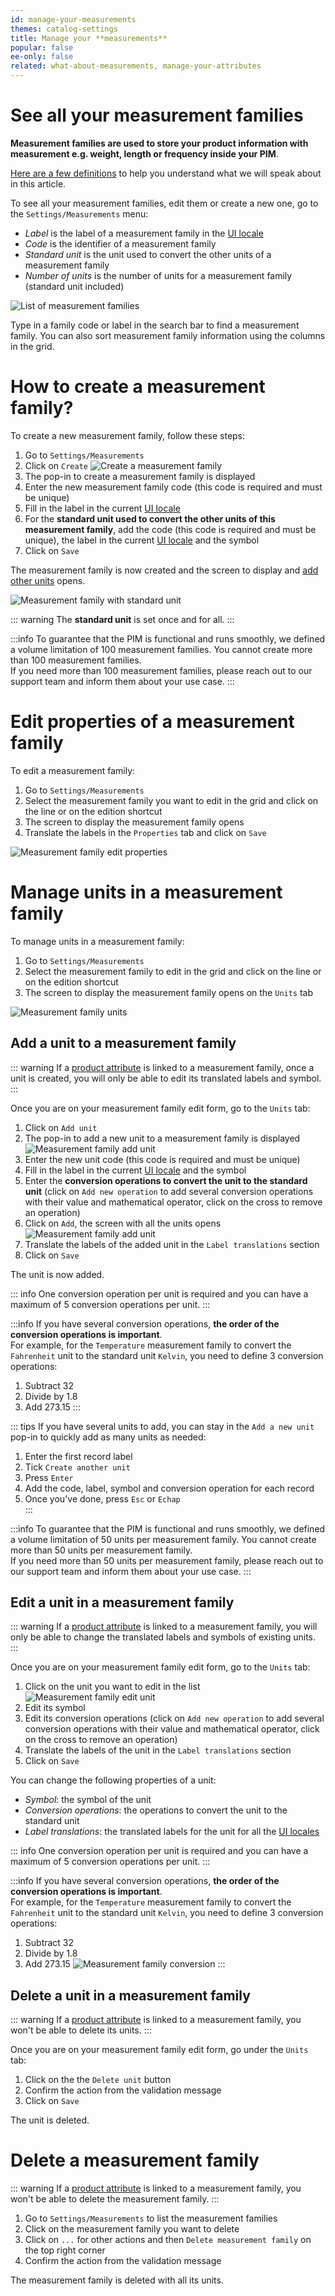 ```yaml
---
id: manage-your-measurements
themes: catalog-settings
title: Manage your **measurements**
popular: false
ee-only: false
related: what-about-measurements, manage-your-attributes
---
```


# See all your measurement families

**Measurement families are used to store your product information with measurement e.g. weight, length or frequency inside your PIM**.    

[Here are a few definitions](what-about-measurements.html) to help you understand what we will speak about in this article.

To see all your measurement families, edit them or create a new one, go to the `Settings/Measurements` menu:
- *Label* is the label of a measurement family in the [UI locale](manage-your-account.html#your-interface-default-language)
- *Code* is the identifier of a measurement family
- *Standard unit* is the unit used to convert the other units of a measurement family
- *Number of units* is the number of units for a measurement family (standard unit included)

![List of measurement families](../img/Settings_Measurement_Families.png)

Type in a family code or label in the search bar to find a measurement family. You can also sort measurement family information using the columns in the grid.

# How to create a measurement family?

To create a new measurement family, follow these steps:
1.  Go to `Settings/Measurements`
1.  Click on `Create`
![Create a measurement family](../img/Settings_Measurement_Families_Create.png)
1.  The pop-in to create a measurement family is displayed
1.  Enter the new measurement family code (this code is required and must be unique)
1.  Fill in the label in the current [UI locale](manage-your-account.html#your-interface-default-language)
1.  For the **standard unit used to convert the other units of this measurement family**, add the code (this code is required and must be unique), the label in the current [UI locale](manage-your-account.html#your-interface-default-language) and the symbol
1.  Click on `Save`

The measurement family is now created and the screen to display and [add other units](#manage-units-in-a-measurement-family) opens.

![Measurement family with standard unit](../img/Settings_Measurement_Families_Standard_Unit.png)

::: warning
The **standard unit** is set once and for all.
:::

:::info
To guarantee that the PIM is functional and runs smoothly, we defined a volume limitation of 100 measurement families. You cannot create more than 100 measurement families.  
If you need more than 100 measurement families, please reach out to our support team and inform them about your use case.
:::

# Edit properties of a measurement family
To edit a measurement family:
1.  Go to `Settings/Measurements`
2.  Select the measurement family you want to edit in the grid and click on the line or on the edition shortcut
3.  The screen to display the measurement family opens
4.  Translate the labels in the `Properties` tab and click on `Save`

![Measurement family edit properties](../img/Settings_Measurement_Families_Properties.png)

# Manage units in a measurement family
To manage units in a measurement family:
1.  Go to `Settings/Measurements`
2.  Select the measurement family to edit in the grid and click on the line or on the edition shortcut
3.  The screen to display the measurement family opens on the `Units` tab

![Measurement family units](../img/Settings_Measurement_Families_Units.png)

## Add a unit to a measurement family
::: warning
If a [product attribute](manage-your-attributes.html#create-an-attribute) is linked to a measurement family, once a unit is created, you will only be able to edit its translated labels and symbol.
:::

Once you are on your measurement family edit form, go to the `Units` tab:
1.  Click on `Add unit`
1.  The pop-in to add a new unit to a measurement family is displayed
![Measurement family add unit](../img/Settings_Measurement_Families_Add_Unit.png)
1.  Enter the new unit code (this code is required and must be unique)
1.  Fill in the label in the current [UI locale](manage-your-account.html#your-interface-default-language) and the symbol
1.  Enter the **conversion operations to convert the unit to the standard unit** (click on `Add new operation` to add several conversion operations with their value and mathematical operator, click on the cross to remove an operation)
1.  Click on `Add`, the screen with all the units opens
![Measurement family add unit](../img/Settings_Measurement_Families_Add_Unit_Labels.png)
1.  Translate the labels of the added unit in the `Label translations` section
1.  Click on `Save`

The unit is now added.

::: info
One conversion operation per unit is required and you can have a maximum of 5 conversion operations per unit.
:::

:::info
If you have several conversion operations, **the order of the conversion operations is important**.  
For example, for the `Temperature` measurement family to convert the `Fahrenheit` unit to the standard unit `Kelvin`, you need to define 3 conversion operations:
1. Subtract 32
2. Divide by 1.8
3. Add 273.15
:::

::: tips
If you have several units to add, you can stay in the `Add a new unit` pop-in to quickly add as many units as needed:
1. Enter the first record label
1. Tick `Create another unit`
1. Press `Enter`
1. Add the code, label, symbol and conversion operation for each record
1. Once you've done, press `Esc` or `Echap`   
:::

:::info
To guarantee that the PIM is functional and runs smoothly, we defined a volume limitation of 50 units per measurement family. You cannot create more than 50 units per measurement family.  
If you need more than 50 units per measurement family, please reach out to our support team and inform them about your use case.
:::

## Edit a unit in a measurement family
::: warning
If a [product attribute](manage-your-attributes.html#create-an-attribute) is linked to a measurement family, you will only be able to change the translated labels and symbols of existing units.
:::

Once you are on your measurement family edit form, go to the `Units` tab:
1.  Click on the unit you want to edit in the list
![Measurement family edit unit](../img/Settings_Measurement_Families_Edit_Unit.png)
1.  Edit its symbol
1.  Edit its conversion operations (click on `Add new operation` to add several conversion operations with their value and mathematical operator, click on the cross to remove an operation)
1.  Translate the labels of the unit in the `Label translations` section
1.  Click on `Save`

You can change the following properties of a unit:
- *Symbol*: the symbol of the unit
- *Conversion operations*: the operations to convert the unit to the standard unit
- *Label translations*: the translated labels for the unit for all the [UI locales](manage-your-account.html#your-interface-default-language)

::: info
One conversion operation per unit is required and you can have a maximum of 5 conversion operations per unit.
:::

:::info
If you have several conversion operations, **the order of the conversion operations is important**.  
For example, for the `Temperature` measurement family to convert the `Fahrenheit` unit to the standard unit `Kelvin`, you need to define 3 conversion operations:
1. Subtract 32
2. Divide by 1.8
3. Add 273.15
![Measurement family conversion](../img/Settings_Measurement_Families_Conversion.png)
:::

## Delete a unit in a measurement family
::: warning
If a [product attribute](manage-your-attributes.html#create-an-attribute) is linked to a measurement family, you won't be able to delete its units.
:::

Once you are on your measurement family edit form, go under the `Units` tab:
1.  Click on the the `Delete unit` button
1.  Confirm the action from the validation message
1.  Click on `Save`

The unit is deleted.

# Delete a measurement family
::: warning
If a [product attribute](manage-your-attributes.html#create-an-attribute) is linked to a measurement family, you won't be able to delete the measurement family.
:::

1. Go to `Settings/Measurements` to list the measurement families
1. Click on the measurement family you want to delete
1. Click on `...` for other actions and then `Delete measurement family` on the top right corner
1. Confirm the action from the validation message

The measurement family is deleted with all its units.
